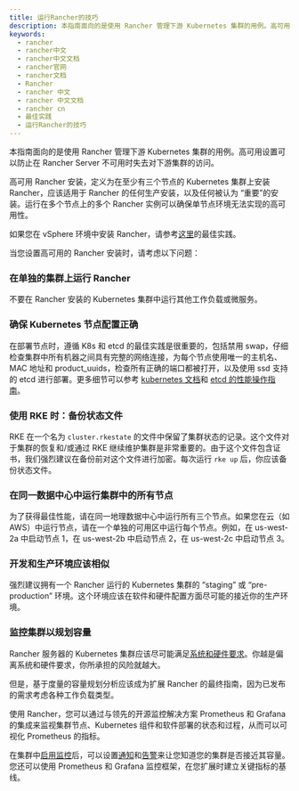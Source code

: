 ```yaml
---
title: 运行Rancher的技巧
description: 本指南面向的是使用 Rancher 管理下游 Kubernetes 集群的用例。高可用设置可以防止在 Rancher Server 不可用时失去对下游集群的访问。
keywords:
  - rancher
  - rancher中文
  - rancher中文文档
  - rancher官网
  - rancher文档
  - Rancher
  - rancher 中文
  - rancher 中文文档
  - rancher cn
  - 最佳实践
  - 运行Rancher的技巧
---
```


本指南面向的是使用 Rancher 管理下游 Kubernetes 集群的用例。高可用设置可以防止在 Rancher Server 不可用时失去对下游集群的访问。

高可用 Rancher 安装，定义为在至少有三个节点的 Kubernetes 集群上安装 Rancher，应该适用于 Rancher 的任何生产安装，以及任何被认为 “重要”的安装。运行在多个节点上的多个 Rancher 实例可以确保单节点环境无法实现的高可用性。

如果您在 vSphere 环境中安装 Rancher，请参考[这里](/docs/rancher2.5/best-practices/rancher-server/rancher-in-vsphere/_index)的最佳实践。

当您设置高可用的 Rancher 安装时，请考虑以下问题：

### 在单独的集群上运行 Rancher

不要在 Rancher 安装的 Kubernetes 集群中运行其他工作负载或微服务。

### 确保 Kubernetes 节点配置正确

在部署节点时，遵循 K8s 和 etcd 的最佳实践是很重要的，包括禁用 swap，仔细检查集群中所有机器之间具有完整的网络连接，为每个节点使用唯一的主机名、MAC 地址和 product_uuids，检查所有正确的端口都被打开，以及使用 ssd 支持的 etcd 进行部署。更多细节可以参考 [kubernetes 文档](https://kubernetes.io/docs/setup/production-environment/tools/kubeadm/install-kubeadm/#before-you-begin)和 [etcd 的性能操作指南](https://github.com/etcd-io/website/blob/master/content/docs/current/op-guide/performance.md)。

### 使用 RKE 时：备份状态文件

RKE 在一个名为 `cluster.rkestate` 的文件中保留了集群状态的记录。这个文件对于集群的恢复和/或通过 RKE 继续维护集群是非常重要的。由于这个文件包含证书，我们强烈建议在备份前对这个文件进行加密。每次运行 `rke up` 后，你应该备份状态文件。

### 在同一数据中心中运行集群中的所有节点

为了获得最佳性能，请在同一地理数据中心中运行所有三个节点。如果您在云（如 AWS）中运行节点，请在一个单独的可用区中运行每个节点。例如，在 us-west-2a 中启动节点 1，在 us-west-2b 中启动节点 2，在 us-west-2c 中启动节点 3。

### 开发和生产环境应该相似

强烈建议拥有一个 Rancher 运行的 Kubernetes 集群的 “staging” 或 “pre-production” 环境。这个环境应该在软件和硬件配置方面尽可能的接近你的生产环境。

### 监控集群以规划容量

Rancher 服务器的 Kubernetes 集群应该尽可能满足[系统和硬件要求](/docs/rancher2.5/installation/requirements/_index)。你越是偏离系统和硬件要求，你所承担的风险就越大。

但是，基于度量的容量规划分析应该成为扩展 Rancher 的最终指南，因为已发布的需求考虑各种工作负载类型。

使用 Rancher，您可以通过与领先的开源监控解决方案 Prometheus 和 Grafana 的集成来监视集群节点、Kubernetes 组件和软件部署的状态和过程，从而可以可视化 Prometheus 的指标。

在集群中[启用监控](/docs/rancher2.5/cluster-admin/tools/cluster-monitoring/_index)后，可以设置[通知](/docs/rancher2.5/cluster-admin/tools/notifiers/_index)和[告警](/docs/rancher2.5/cluster-admin/tools/cluster-alerts/_index)来让您知道您的集群是否接近其容量。您还可以使用 Prometheus 和 Grafana 监控框架，在您扩展时建立关键指标的基线。
